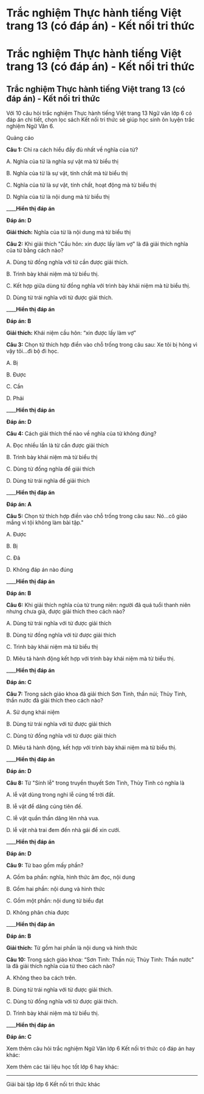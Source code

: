 # Trắc nghiệm Thực hành tiếng Việt trang 13 (có đáp án) - Kết nối tri thức

# Trắc nghiệm Thực hành tiếng Việt trang 13 (có đáp án) - Kết nối tri thức

## Trắc nghiệm Thực hành tiếng Việt trang 13 (có đáp án) - Kết nối tri thức

Với 10 câu hỏi trắc nghiệm Thực hành tiếng Việt trang 13 Ngữ văn lớp 6 có đáp án chi tiết, chọn lọc sách Kết nối tri thức sẽ giúp học sinh ôn luyện trắc nghiệm Ngữ Văn 6.

Quảng cáo

**Câu 1:** Chỉ ra cách hiểu đầy đủ nhất về nghĩa của từ?

A. Nghĩa của từ là nghĩa sự vật mà từ biểu thị

B. Nghĩa của từ là sự vật, tính chất mà từ biểu thị

C. Nghĩa của từ là sự vật, tính chất, hoạt động mà từ biểu thị

D. Nghĩa của từ là nội dung mà từ biểu thị

____**Hiển thị đáp án**

**Đáp án: D**

**Giải thích:** Nghĩa của từ là nội dung mà từ biểu thị

**Câu 2:** Khi giải thích "Cầu hôn: xin được lấy làm vợ" là đã giải thích nghĩa của từ bằng cách nào?

A. Dùng từ đồng nghĩa với từ cần được giải thích.

B. Trình bày khái niệm mà từ biểu thị.

C. Kết hợp giữa dùng từ đồng nghĩa với trình bày khái niệm mà từ biểu thị.

D. Dùng từ trái nghĩa với từ được giải thích.

____**Hiển thị đáp án**

**Đáp án: B**

**Giải thích:** Khái niệm cầu hôn: “xin được lấy làm vợ”

**Câu 3:** Chọn từ thích hợp điền vào chỗ trống trong câu sau: Xe tôi bị hỏng vì vậy tôi...đi bộ đi học.

A. Bị

B. Được

C. Cần

D. Phải

____**Hiển thị đáp án**

**Đáp án: D**

**Câu 4:** Cách giải thích thế nào về nghĩa của từ không đúng?

A. Đọc nhiều lần là từ cần được giải thích

B. Trình bày khái niệm mà từ biểu thị

C. Dùng từ đồng nghĩa để giải thích

D. Dùng từ trái nghĩa để giải thích

____**Hiển thị đáp án**

**Đáp án: A**

**Câu 5:** Chọn từ thích hợp điền vào chỗ trống trong câu sau: Nó...cô giáo mắng vì tội không làm bài tập."

A. Được

B. Bị

C. Đã

D. Không đáp án nào đúng

____**Hiển thị đáp án**

**Đáp án: B**

**Câu 6:** Khi giải thích nghĩa của từ trung niên: người đã quá tuổi thanh niên nhưng chưa già, được giải thích theo cách nào?

A. Dùng từ trái nghĩa với từ được giải thích

B. Dùng từ đồng nghĩa với từ được giải thích

C. Trình bày khái niệm mà từ biểu thị

D. Miêu tả hành động kết hợp với trình bày khái niệm mà từ biểu thị.

____**Hiển thị đáp án**

**Đáp án: C**

**Câu 7:** Trong sách giáo khoa đã giải thích Sơn Tinh, thần núi; Thủy Tinh, thần nước đã giải thích theo cách nào?

A. Sử dụng khái niệm

B. Dùng từ trái nghĩa với từ được giải thích

C. Dùng từ đồng nghĩa với từ được giải thích

D. Miêu tả hành động, kết hợp với trình bày khái niệm mà từ biểu thị.

____**Hiển thị đáp án**

**Đáp án: D**

**Câu 8:** Từ "Sính lễ" trong truyền thuyết Sơn Tinh, Thủy Tinh có nghĩa là

A. lễ vật dùng trong nghi lễ cúng tế trời đất.

B. lễ vật để dâng cúng tiên đế.

C. lễ vật quần thần dâng lên nhà vua.

D. lễ vật nhà trai đem đến nhà gái để xin cưới.

____**Hiển thị đáp án**

**Đáp án: D**

**Câu 9:** Từ bao gồm mấy phần?

A. Gồm ba phần: nghĩa, hình thức âm đọc, nội dung

B. Gồm hai phần: nội dung và hình thức

C. Gồm một phần: nội dung từ biểu đạt

D. Không phân chia được

____**Hiển thị đáp án**

**Đáp án: B**

**Giải thích:** Từ gồm hai phần là nội dung và hình thức

**Câu 10:** Trong sách giáo khoa: “Sơn Tinh: Thần núi; Thủy Tinh: Thần nước" là đã giải thích nghĩa của từ theo cách nào?

A. Không theo ba cách trên.

B. Dùng từ trái nghĩa với từ được giải thích.

C. Dùng từ đồng nghĩa với từ được giải thích.

D. Trình bày khái niệm mà từ biểu thị.

____**Hiển thị đáp án**

**Đáp án: C**

Xem thêm câu hỏi trắc nghiệm Ngữ Văn lớp 6 Kết nối tri thức có đáp án hay khác:

Xem thêm các tài liệu học tốt lớp 6 hay khác:

* * *

Giải bài tập lớp 6 Kết nối tri thức khác
